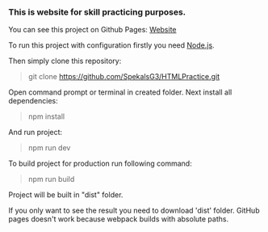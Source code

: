 <h3>This is website for skill practicing purposes.</h3>

You can see this project on Github Pages: [Website](https://spekalsg3.github.io/HTMLPractice/dist/)

To run this project with configuration firstly you need [Node.js](https://nodejs.org/).

Then simply clone this repository:
> git clone https://github.com/SpekalsG3/HTMLPractice.git

Open command prompt or terminal in created folder. Next install all dependencies:
> npm install

And run project:
> npm run dev

To build project for production run following command:
> npm run build

Project will be built in "dist" folder.

If you only want to see the result you need to download 'dist' folder. GitHub pages doesn't work because webpack builds with absolute paths.

<!-- If you only want to see the result you can open it on [GitHub Pages](https://spekalsg3.github.io/HTMLPractice/dist/) or download repository and open "index.html" file. -->
